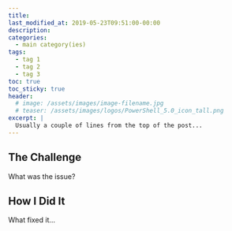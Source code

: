 ```yaml
---
title: 
last_modified_at: 2019-05-23T09:51:00-00:00
description: 
categories:
  - main category(ies)
tags:
  - tag 1
  - tag 2
  - tag 3
toc: true
toc_sticky: true
header:
  # image: /assets/images/image-filename.jpg
  # teaser: /assets/images/logos/PowerShell_5.0_icon_tall.png
excerpt: |
  Usually a couple of lines from the top of the post...
---
```


## The Challenge

What was the issue?

## How I Did It

What fixed it...